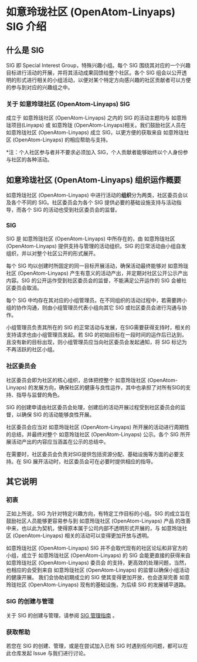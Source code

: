 # 如意玲珑社区 (OpenAtom-Linyaps) SIG 介绍

## 什么是 SIG

  SIG 即 Special Interest Group，特殊兴趣小组。每个 SIG 围绕其对应的一个兴趣目标进行活动的开展，并将其活动成果回馈给整个社区。各个 SIG 组会以公开透明的形式进行相关的小组活动，以便对某个特定方向感兴趣的社区贡献者可以方便的参与到对应的兴趣组之中。

### 关于 如意玲珑社区 (OpenAtom-Linyaps) SIG

  成立于 如意玲珑社区 (OpenAtom-Linyaps) 之内的 SIG 的活动主题均与 如意玲珑项目(Linyaps) 或 如意玲珑 (OpenAtom-Linyaps)相关。我们鼓励社区人员在 如意玲珑社区 (OpenAtom-Linyaps) 成立 SIG，以更方便的获取来自 如意玲珑社区 (OpenAtom-Linyaps) 的相应帮助与支持。

  \*注：个人社区参与者并不要求必须加入 SIG，个人贡献者能够始终以个人身份参与社区的各种活动。

## 如意玲珑社区 (OpenAtom-Linyaps) 组织运作概要

  如意玲珑社区 (OpenAtom-Linyaps) 中进行活动的**组织**分为两类，社区委员会以及各个不同的 SIG。社区委员会为各个 SIG 提供必要的基础设施支持与活动指导，而各个 SIG 的活动也受到社区委员会的监督。

### SIG

  SIG 是 如意玲珑社区 (OpenAtom-Linyaps) 中所存在的，由 如意玲珑社区 (OpenAtom-Linyaps) 提供支持与管理的活动组织。SIG 的日常活动由小组自发组织，并以对整个社区公开的形式展开。

  每个 SIG 均以创建时所固定的同一目标开展活动，确保活动最终能够对 如意玲珑社区 (OpenAtom-Linyaps) 产生有意义的活动产出，并定期对社区公开公示产出内容。SIG 的公开运作受到社区委员会的监督，不能满足公开运作的 SIG 会被社区委员会取消。

  每个 SIG 中均存在其对应的小组管理员。在不同组织的活动过程中，若需要跨小组的协作沟通，则由小组管理员代表小组向其它 SIG 或社区委员会进行沟通与协作。

  小组管理员负责其所在的 SIG 的正常活动与发展，在SIG需要获得支持时，相关的支持请求也由小组管理员发起。若 SIG 的初始目标在一段时间的运作后已达到，且没有新的目标出现，则小组管理员应当向社区委员会发起通知，将 SIG 标记为不再活跃的社区小组。

### 社区委员会

  社区委员会即为社区的核心组织，总体把控整个 如意玲珑社区 (OpenAtom-Linyaps) 的发展方向，确保社区的健康与良性运作，其中也承担了对所有SIG的支持、指导与监督的角色。

  SIG 的创建申请由社区委员会处理，创建后的活动开展过程受到社区委员会的监督，以确保 SIG 的活动能够良性开展。

  社区委员会应当对 如意玲珑社区 (OpenAtom-Linyaps) 所开展的活动进行周期性的总结，并最终对整个 如意玲珑社区 (OpenAtom-Linyaps) 公示。各个 SIG 所开展活动产出的内容应当涵盖在公示的总结中。

  在需要时，社区委员会负责对SIG提供包括资源分配、基础设施等方面的必要支持。在 SIG 展开活动时，社区委员会可在必要时提供相应的指导。

## 其它说明

### 初衷

  正如上所说，SIG 为针对特定兴趣方向，有特定工作目标的小组。SIG 的成立旨在鼓励社区人员能够更容易参与到 如意玲珑社区 (OpenAtom-Linyaps) 产品 的改善中来，也以此为契机，使得原本属于公司内部不透明形式开展的，与 如意玲珑社区 (OpenAtom-Linyaps) 相关的活动可以变得更加开放与透明。

  如意玲珑社区 (OpenAtom-Linyaps) SIG 并不会取代现有的社区论坛和非官方的小组，成立于 如意玲珑社区 (OpenAtom-Linyaps) 的 SIG 会能更直接的获得来自 如意玲珑社区 (OpenAtom-Linyaps) 委员会 的支持，更高效的处理问题，当然，也相应的会受到来自 如意玲珑社区 (OpenAtom-Linyaps) 的监督以确保小组活动的健康开展。
  我们会协助初期成立的 SIG 使其变得更加开放，也会逐渐完善 如意玲珑社区 (OpenAtom-Linyaps) 现有的基础设施，为后续 SIG 的发展铺平道路。

### SIG 的创建与管理

关于 SIG 的创建与管理，请参阅 [SIG 管理指南](sig/README.zh_CN.md) 。

### 获取帮助

若您在 SIG 的创建、管理，或是在尝试加入已有 SIG 时遇到任何问题，都可以在此仓库发起 Issue 与我们进行讨论。
